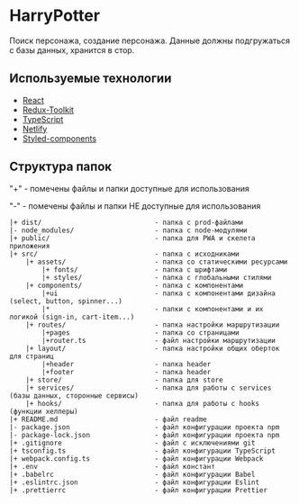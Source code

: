 # HarryPotter
Поиск персонажа, создание персонажа. Данные должны подгружаться с базы данных, хранится в стор.

## Используемые технологии
* [React](https://ru.reactjs.org/)
* [Redux-Toolkit](https://redux-toolkit.js.org/)
* [TypeScript](https://www.typescriptlang.org/)
* [Netlify](https://www.netlify.com/)
* [Styled-components](https://styled-components.com/)


## Структура папок
"+" - помечены файлы и папки доступные для использования

"-" - помечены файлы и папки НЕ доступные для использования

```
|+ dist/                            - папка с prod-файлами
|- node_modules/                    - папка с node-модулями
|+ public/                          - папка для PWA и скелета приложения
|+ src/                             - папка с исходниками
    |+ assets/                      - папка со статическими ресурсами
        |+ fonts/                   - папка с шрифтами
        |+ styles/                  - папка с глобальными стилями
    |+ components/                  - папка с компонентами
        |+ui                        - папка с компонентами дизайна (select, button, spinner...)
        |*                          - папки с компонентами и их логикой (sign-in, cart-item...) 
    |+ routes/                      - папка настройки маршрутизации
        |+pages                     - папка со страницами 
        |+router.ts                 - файл настройки маршрутизации
    |+ layout/                      - папка настройки общих оберток для страниц
        |+header                    - папка header
        |+footer                    - папка header
    |+ store/                       - папка для store 
    |+ services/                    - папка для работы с services (базы данных, сторонные сервисы)
    |+ hooks/                       - папка для работы с hooks (функции хелперы)
|+ README.md                        - файл readme
|- package.json                     - файл конфигурации проекта npm
|- package-lock.json                - файл конфигурации проекта npm
|+ .gitignore                       - файл с исключениями git
|+ tsconfig.ts                      - файл конфигурации TypeScript
|+ webpack.config.ts                - файл конфигурации Webpack
|+ .env                             - файл констант 
|+ .babelrc                         - файл конфигурации Babel 
|+ .eslintrc.json                   - файл конфигурации Eslint 
|+ .prettierrc                      - файл конфигурации Prettier 
```

